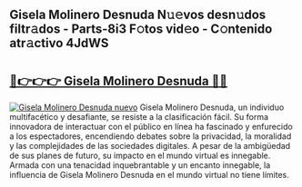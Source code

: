 ## Gisela Molinero Desnuda N𝚞𝚎vos desn𝚞dos filtr𝚊dos - Parts-8i3 F𝚘tos vid𝚎o - C𝚘ntenido atr𝚊ctivo 4JdWS

# <h2><a href="http://mbatmwe.tromn.icu/?c=Gisela+Molinero+Desnuda">🔗👉👉👉 Gisela Molinero Desnuda 🔗🔗</a></h2>

[![Gisela Molinero Desnuda nuevo](https://i.imgur.com/pEAQMta.gif)](http://mbatmwe.tromn.icu/?c=Gisela+Molinero+Desnuda)
Gisela Molinero Desnuda, un individuo multifacético y desafiante, se resiste a la clasificación fácil. Su forma innovadora de interactuar con el público en línea ha fascinado y enfurecido a los espectadores, encendiendo debates sobre la privacidad, la moralidad y las complejidades de las sociedades digitales. A pesar de la ambigüedad de sus planes de futuro, su impacto en el mundo virtual es innegable. Armada con una tenacidad inquebrantable y un encanto innegable, la influencia de Gisela Molinero Desnuda en el mundo virtual no tiene límites.
